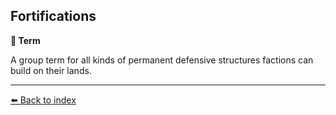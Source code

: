 ## Fortifications

**📑 Term**

A group term for all kinds of permanent defensive structures factions can build on their lands.


----------
[⬅️ Back to index](../refs/index.md)